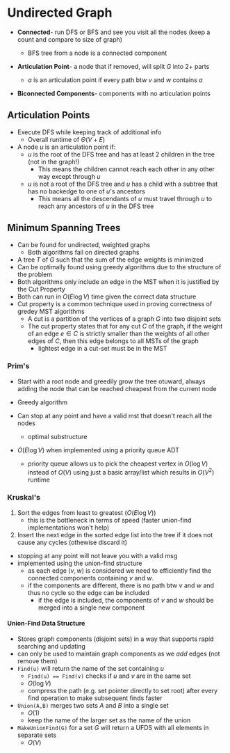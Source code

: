 # Undirected Graph

- **Connected**- run DFS or BFS and see you visit all the nodes (keep a count and compare to size of graph)
    - BFS tree from a node is a connected component

- **Articulation Point**- a node that if removed, will split $G$ into 2+ parts
    - $a$ is an articulation point if every path btw $v$ and $w$ contains $a$ 
- **Biconnected Components**- components with no articulation points

## Articulation Points

- Execute DFS while keeping track of additional info 
    - Overall runtime of $\Theta (V + E)$
- A node $u$ is an articulation point if:
    -  $u$ is the root of the DFS tree and has at least 2 children in the tree (not in the graph!)
        - This means the children cannot reach each other in any other way except through $u$
    -  $u$ is not a root of the DFS tree and $u$ has a child with a subtree that has no backedge to one of $u$'s  ancestors
        - This means all the descendants of $u$ must travel through $u$ to reach any ancestors of $u$ in the DFS tree

## Minimum Spanning Trees

- Can be found for undirected, weighted graphs
    - Both algorithms fail on directed graphs
- A tree $T$ of $G$ such that the  sum of the edge weights is minimized
- Can be optimally found using greedy algorithms due to the structure of the problem
- Both algorithms only include an edge in the MST when it is justified by the Cut Property
- Both can run in $O(E \log V)$ time given the correct data structure
- Cut property is a common technique used in proving correctness of gredey MST algorithms
    - A cut is a partition of the vertices of a graph $G$ into two disjoint sets 
    - The cut property states that for any cut $C$ of the graph, if the weight of an edge $e \in C$ is strictly smaller than the weights of all other edges of $C$, then this edge belongs to all MSTs of the graph
        - lightest edge in a cut-set must be in the MST

### Prim's

- Start with a root node and greedily grow the tree otuward, always adding the node that can be reached cheapest from the current node
- Greedy algorithm
- Can stop at any point and have a valid mst that doesn't reach all the nodes
    - optimal substructure 

- $O(E \log V)$ when implemented using a priority queue ADT 
    - priority queue allows us to pick the cheapest vertex in $O(\log V)$ instead of $O(V)$ using just a basic array/list which results in $O(V^2)$ runtime

### Kruskal's

1. Sort the edges from least to greatest ($O(E \log V)$)
    - this is the bottleneck in terms of speed (faster union-find implementations won't help)
2. Insert the next edge in the sorted edge list into the tree if it does not cause any cycles (othewise discard it)

- stopping at any point will not leave you with a valid msg
- implemented using the union-find structure
    - as each edge $(v,w)$ is considered we need to efficiently find the connected components containing $v$ and $w$.
    - if the components are different, there is no path btw $v$ and $w$ and thus no cycle so the edge can be included
        - if the edge is included, the components of $v$ and $w$ should be merged into a single new component

#### Union-Find Data Structure

- Stores graph components (disjoint sets) in a way that supports rapid searching and updating
- can only be used to maintain graph components as we *add* edges (not remove them)
- `Find(u)` will return the name of the set containing $u$
    - `Find(u) == Find(v)` checks if $u$ and $v$ are in the same set
    - $O(\log V)$
    - compress the path (e.g. set pointer directly to set root) after every find operation to make subsequent finds faster
- `Union(A,B)` merges two sets $A$ and $B$ into a single set
    - $O(1)$
    - keep the name of the larger set as the name of the union
- `MakeUnionFind(G)` for a set $G$ will return a UFDS with all elements in separate sets
    -  $O(V)$
